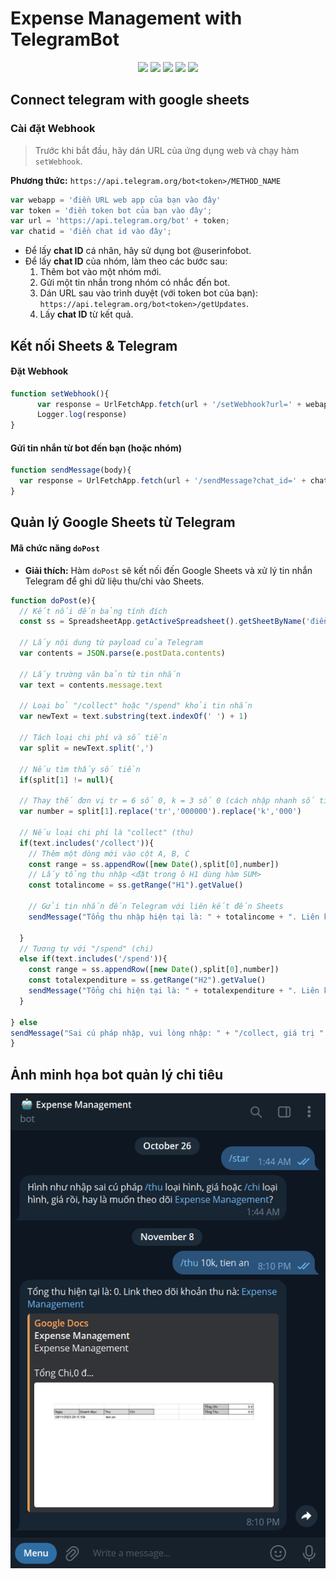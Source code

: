 # Expense Management with TelegramBot
</p>
<p align="center">
<a href="https://twitter.com/12dtan" target="_blank"><img src="https://img.shields.io/twitter/follow/12dtan.svg?style=social&label=Follow"></a>
<a href="https://fb.com/duytan.hh" target="_blank"><img src="https://img.shields.io/badge/Facebook%20-%20%230866FF"></a>
<a href="https://t.me/duytan2003" target="_blank"><img src="https://img.shields.io/badge/Telegram%20-%20%2333CCFF"></a>
<a href="https://www.linkedin.com/in/l%C3%AA-tr%E1%BA%A7n-duy-t%C3%A2n-81112a23a/" target="_blank"><img src="https://img.shields.io/badge/Linkedin%20-%20%2300CCFF"></a>
<a href="https://instagram/duytan.hh" target="_blank"><img src="https://img.shields.io/badge/Instagram%20-%20%23FF9900"></a>
</p>

## Connect telegram with google sheets
### Cài đặt Webhook
> Trước khi bắt đầu, hãy dán URL của ứng dụng web và chạy hàm `setWebhook`.

**Phương thức:** `https://api.telegram.org/bot<token>/METHOD_NAME`

```javascript
var webapp = 'điền URL web app của bạn vào đây' 
var token = 'điền token bot của bạn vào đây'; 
var url = 'https://api.telegram.org/bot' + token;
var chatid = 'điền chat id vào đây';
```

- Để lấy **chat ID** cá nhân, hãy sử dụng bot @userinfobot. 
- Để lấy **chat ID** của nhóm, làm theo các bước sau:
  1. Thêm bot vào một nhóm mới.
  2. Gửi một tin nhắn trong nhóm có nhắc đến bot.
  3. Dán URL sau vào trình duyệt (với token bot của bạn): `https://api.telegram.org/bot<token>/getUpdates`.
  4. Lấy **chat ID** từ kết quả.

## Kết nối Sheets & Telegram

#### Đặt Webhook
```javascript
function setWebhook(){
      var response = UrlFetchApp.fetch(url + '/setWebhook?url=' + webapp) 
      Logger.log(response)
}
```

#### Gửi tin nhắn từ bot đến bạn (hoặc nhóm)
```javascript
function sendMessage(body){
  var response = UrlFetchApp.fetch(url + '/sendMessage?chat_id=' + chatid + '&text=' + encodeURIComponent(body) + '&parse_mode=HTML')
}
```

## Quản lý Google Sheets từ Telegram

#### Mã chức năng `doPost`
- **Giải thích:** Hàm `doPost` sẽ kết nối đến Google Sheets và xử lý tin nhắn Telegram để ghi dữ liệu thu/chi vào Sheets.

```javascript
function doPost(e){
  // Kết nối đến bảng tính đích
  const ss = SpreadsheetApp.getActiveSpreadsheet().getSheetByName('điền tên sheet của bạn vào đây')
  
  // Lấy nội dung từ payload của Telegram
  var contents = JSON.parse(e.postData.contents)
  
  // Lấy trường văn bản từ tin nhắn
  var text = contents.message.text
  
  // Loại bỏ "/collect" hoặc "/spend" khỏi tin nhắn
  var newText = text.substring(text.indexOf(' ') + 1)
  
  // Tách loại chi phí và số tiền
  var split = newText.split(',')

  // Nếu tìm thấy số tiền
  if(split[1] != null){

  // Thay thế đơn vị tr = 6 số 0, k = 3 số 0 (cách nhập nhanh số tiền)
  var number = split[1].replace('tr','000000').replace('k','000')

  // Nếu loại chi phí là "collect" (thu)
  if(text.includes('/collect')){
    // Thêm một dòng mới vào cột A, B, C
    const range = ss.appendRow([new Date(),split[0],number])
    // Lấy tổng thu nhập <đặt trong ô H1 dùng hàm SUM>
    const totalincome = ss.getRange("H1").getValue()
    
    // Gửi tin nhắn đến Telegram với liên kết đến Sheets
    sendMessage("Tổng thu nhập hiện tại là: " + totalincome + ". Liên kết để theo dõi thu nhập: <a href='Link đến bảng tính của bạn'>Sheets</a>")

  }
  // Tương tự với "/spend" (chi)
  else if(text.includes('/spend')){
    const range = ss.appendRow([new Date(),split[0],number])
    const totalexpenditure = ss.getRange("H2").getValue()
    sendMessage("Tổng chi hiện tại là: " + totalexpenditure + ". Liên kết để theo dõi chi tiêu: <a href='Link đến bảng tính của bạn'>Sheets</a>")
  }
  
} else
sendMessage("Sai cú pháp nhập, vui lòng nhập: " + "/collect, giá trị " + "hoặc " + "/spend, giá trị " + "Liên kết để theo dõi chi tiêu <a href='Link đến bảng tính của bạn'>Sheets</a>")
}
```

## Ảnh minh họa bot quản lý chi tiêu
![Output](/output.png)



